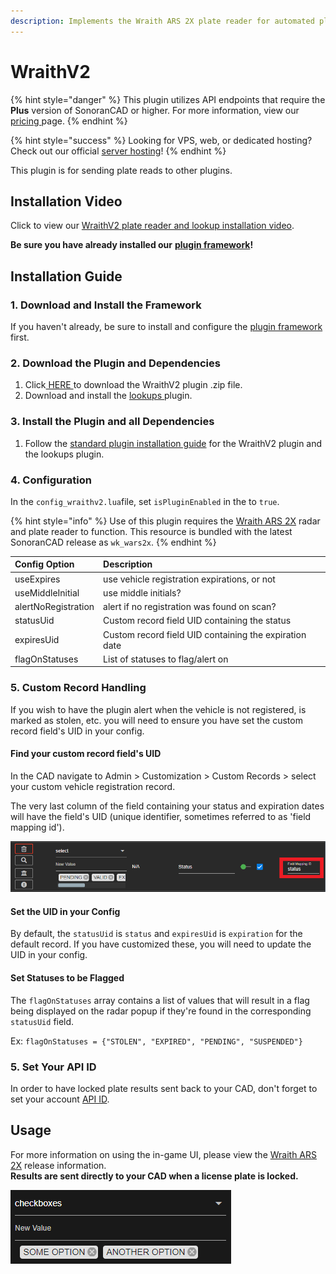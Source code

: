 ```yaml
---
description: Implements the Wraith ARS 2X plate reader for automated plate reading.
---
```


# WraithV2

{% hint style="danger" %}
This plugin utilizes API endpoints that require the **Plus** version of SonoranCAD or higher. For more information, view our [pricing ](../../../pricing/faq/)page.
{% endhint %}

{% hint style="success" %}
Looking for VPS, web, or dedicated hosting? Check out our official [server hosting](../../../vps-hosting-1/vps-hosting.md)!
{% endhint %}

This plugin is for sending plate reads to other plugins.

## Installation Video

Click to view our [WraithV2 plate reader and lookup installation video](https://youtu.be/IgaISh1CykE).

**Be sure you have already installed our** [**plugin framework**](../framework-installation.md)**!**

## Installation Guide

### 1. Download and Install the Framework

If you haven't already, be sure to install and configure the [plugin framework](../framework-installation.md) first.

### 2. Download the Plugin and Dependencies

1. Click[ HERE ](https://github.com/Sonoran-Software/sonoran_wraithv2/releases)to download the WraithV2 plugin .zip file.
2. Download and install the [lookups ](lookups.md)plugin.

### 3. Install the Plugin and all Dependencies

1. Follow the [standard plugin installation guide](../plugin-installation/) for the WraithV2 plugin and the lookups plugin.

### 4. Configuration

In the `config_wraithv2.lua`file, set `isPluginEnabled` in the to `true`.

{% hint style="info" %}
Use of this plugin requires the [Wraith ARS 2X](https://forum.cfx.re/t/release-wraith-ars-2x-police-radar-and-plate-reader-v1-2-4/1058277) radar and plate reader to function. This resource is bundled with the latest SonoranCAD release as `wk_wars2x`.
{% endhint %}

| Config Option | Description |
| :--- | :--- |
| useExpires | use vehicle registration expirations, or not |
| useMiddleInitial | use middle initials? |
| alertNoRegistration | alert if no registration was found on scan? |
| statusUid | Custom record field UID containing the status |
| expiresUid | Custom record field UID containing the expiration date |
| flagOnStatuses | List of statuses to flag/alert on |

### 5. Custom Record Handling

If you wish to have the plugin alert when the vehicle is not registered, is marked as stolen, etc. you will need to ensure you have set the custom record field's UID in your config.

#### Find your custom record field's UID

In the CAD navigate to Admin &gt; Customization &gt; Custom Records &gt; select your custom vehicle registration record.

The very last column of the field containing your status and expiration dates will have the field's UID \(unique identifier, sometimes referred to as 'field mapping id'\).

![Custom Records - Field UID](../../../.gitbook/assets/image%20%28130%29.png)

#### Set the UID in your Config

By default, the `statusUid` is `status` and `expiresUid` is `expiration` for the default record. If you have customized these, you will need to update the UID in your config.

#### Set Statuses to be Flagged

The `flagOnStatuses` array contains a list of values that will result in a flag being displayed on the radar popup if they're found in the corresponding `statusUid` field.

Ex: `flagOnStatuses = {"STOLEN", "EXPIRED", "PENDING", "SUSPENDED"}`

### 5. Set Your API ID

In order to have locked plate results sent back to your CAD, don't forget to set your account [API ID](../../../sonoran-cad/api-integration/getting-started/setting-your-api-id.md).

## Usage

For more information on using the in-game UI, please view the [Wraith ARS 2X](https://forum.cfx.re/t/release-wraith-ars-2x-police-radar-and-plate-reader-v1-2-4/1058277) release information.  
**Results are sent directly to your CAD when a license plate is locked.**

![Wraith ARS 2X Controls](../../../.gitbook/assets/image%20%2826%29.png)


